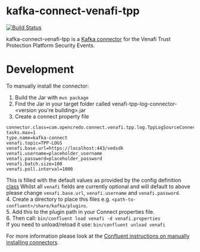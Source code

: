# kafka-connect-venafi-tpp
[![Build Status](https://travis-ci.com/opencredo/kafka-connect-venafi-tpp.svg?token=9Xb3AhGzVsnLVT8gQNzo&branch=master)](https://travis-ci.com/opencredo/kafka-connect-venafi-tpp)

kafka-connect-venafi-tpp is a [Kafka connector](http://kafka.apache.org/documentation.html#connect) for the Venafi Trust Protection Platform Security Events.

# Development
To manually install the connector:
1. Build the Jar with `mvn package`
2. Find the Jar in your target folder called venafi-tpp-log-connector-<version you're building>.jar
3. Create a connect property file 
```name=venafi
connector.class=com.opencredo.connect.venafi.tpp.log.TppLogSourceConnector
tasks.max=1
type.name=kafka-connect
venafi.topic=TPP-LOGS
venafi.base.url=https://localhost:443/vedsdk
venafi.username=placeholder_username
venafi.password=placeholder_password
venafi.batch.size=100 
venafi.poll.interval=1000
```
This is filled with the default values as provided by the config definition [class](???)
Whilst all `venafi` fields are currently optional and will default to above please change `venafi.base.url`, `venafi.username` and `venafi.password`.   
4. Create a directory to place this files e.g. `<path-to-confluent>/share/kafka/plugins`.  
5. Add this to the plugin path in your Connect properties file.   
6. Then call: `bin/confluent load venafi -d venafi.properties`  
If you need to unload/reload it use: `bin/confluent unload venafi`  

For more information please look at the [Confluent instructions on manually installing connectors](https://docs.confluent.io/current/connect/managing/install.html#connect-install-connectors).
